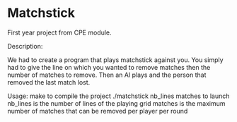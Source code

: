 # Matchstick
First year project from CPE module.

Description:

We had to create a program that plays matchstick against you.
You simply had to give the line on which you wanted to remove matches then the number of matches to remove.
Then an AI plays and the person that removed the last match lost.

Usage:
make to compile the project
./matchstick nb_lines matches to launch
nb_lines is the number of lines of the playing grid
matches is the maximum number of matches that can be removed per player per round
